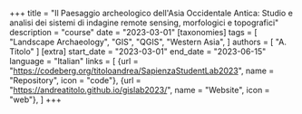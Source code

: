 +++
title = "Il Paesaggio archeologico dell'Asia Occidentale Antica: Studio e analisi dei sistemi di indagine remote sensing, morfologici e topografici"
description = "course"
date = "2023-03-01"
[taxonomies]
tags = [
  "Landscape Archaeology",
  "GIS",
  "QGIS",
  "Western Asia",
]
authors = [ "A. Titolo" ]
[extra]
start_date = "2023-03-01"
end_date = "2023-06-15"
language = "Italian"
links = [
    {url = "https://codeberg.org/titoloandrea/SapienzaStudentLab2023", name = "Repository", icon = "code"},
    {url = "https://andreatitolo.github.io/gislab2023/", name = "Website", icon = "web"},
]
+++